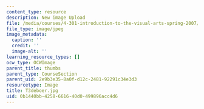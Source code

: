 ```yaml
---
content_type: resource
description: New image Upload
file: /media/courses/4-301-introduction-to-the-visual-arts-spring-2007/0b1440bb4258661640d0499896acc4d6_T3deboer.jpg
file_type: image/jpeg
image_metadata:
  caption: ''
  credit: ''
  image-alt: ''
learning_resource_types: []
ocw_type: OCWImage
parent_title: thumbs
parent_type: CourseSection
parent_uid: 2e9b3e35-8a0f-d12c-2481-92291c34e3d3
resourcetype: Image
title: T3deboer.jpg
uid: 0b1440bb-4258-6616-40d0-499896acc4d6
---
```


